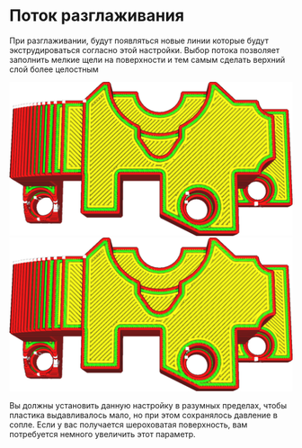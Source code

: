 Поток разглаживания
====
При разглаживании, будут появляться новые линии которые будут экструдироваться согласно этой настройки. Выбор потока позволяет заполнить мелкие щели на поверхности и тем самым сделать верхний слой более целостным

![Поток в 10%](../../../articles/images/ironing_enabled_enabled.png)
![Поток в 20%](../../../articles/images/ironing_flow.png)

Вы должны установить данную настройку в разумных пределах, чтобы пластика выдавливалось мало, но при этом сохранялось давление в сопле. Если у вас получается шероховатая поверхность, вам потребуется немного увеличить этот параметр.